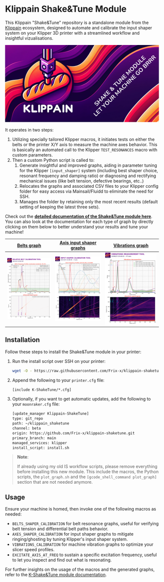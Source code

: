 # Klippain Shake&Tune Module

This Klippain "Shake&Tune" repository is a standalone module from the [Klippain](https://github.com/Frix-x/klippain) ecosystem, designed to automate and calibrate the input shaper system on your Klipper 3D printer with a streamlined workflow and insightful vizualisations.

![logo banner](./docs/banner.png)

It operates in two steps:
  1. Utilizing specially tailored Klipper macros, it initiates tests on either the belts or the printer X/Y axis to measure the machine axes behavior. This is basically an automated call to the Klipper `TEST_RESONANCES` macro with custom parameters.
  2. Then a custom Python script is called to: 
     1. Generate insightful and improved graphs, aiding in parameter tuning for the Klipper `[input_shaper]` system (including best shaper choice, resonant frequency and damping ratio) or diagnosing and rectifying mechanical issues (like belt tension, defective bearings, etc..)
     2. Relocates the graphs and associated CSV files to your Klipper config folder for easy access via Mainsail/Fluidd to eliminate the need for SSH.
     3. Manages the folder by retaining only the most recent results (default setting of keeping the latest three sets).

Check out the **[detailed documentation of the Shake&Tune module here](./docs/README.md)**. You can also look at the documentation for each type of graph by directly clicking on them below to better understand your results and tune your machine!

| [Belts graph](./docs/macros/belts_tuning.md) | [Axis input shaper graphs](./docs/macros/axis_tuning.md) | [Vibrations graph](./docs/macros/vibrations_tuning.md) |
|:----------------:|:------------:|:---------------------:|
| [<img src="./docs/images/belts_example.png">](./docs/macros/belts_tuning.md) | [<img src="./docs/images/axis_example.png">](./docs/macros/axis_tuning.md) | [<img src="./docs/images/vibrations_example.png">](./docs/macros/vibrations_tuning.md) |

## Installation

Follow these steps to install the Shake&Tune module in your printer:
  1. Run the install script over SSH on your printer:
     ```bash
     wget -O - https://raw.githubusercontent.com/Frix-x/klippain-shaketune/main/install.sh | bash
     ```
  1. Append the following to your `printer.cfg` file:
     ```
     [include K-ShakeTune/*.cfg]
     ```
  1. Optionally, if you want to get automatic updates, add the following to your `moonraker.cfg` file:
     ```
     [update_manager Klippain-ShakeTune]
     type: git_repo
     path: ~/klippain_shaketune
     channel: beta
     origin: https://github.com/Frix-x/klippain-shaketune.git
     primary_branch: main
     managed_services: klipper
     install_script: install.sh
     ```
   
   > **Note**:
   >
   > If already using my old IS workflow scripts, please remove everything before installing this new module. This include the macros, the Python scripts, the `plot_graph.sh` and the `[gcode_shell_command plot_graph]` section that are not needed anymore.

## Usage

Ensure your machine is homed, then invoke one of the following macros as needed:
  - `BELTS_SHAPER_CALIBRATION` for belt resonance graphs, useful for verifying belt tension and differential belt paths behavior.
  - `AXES_SHAPER_CALIBRATION` for input shaper graphs to mitigate ringing/ghosting by tuning Klipper's input shaper system.
  - `VIBRATIONS_CALIBRATION` for machine vibration graphs to optimize your slicer speed profiles.
  - `EXCITATE_AXIS_AT_FREQ` to sustain a specific excitation frequency, useful to let you inspect and find out what is resonating.

For further insights on the usage of the macros and the generated graphs, refer to the [K-Shake&Tune module documentation](./docs/README.md).
